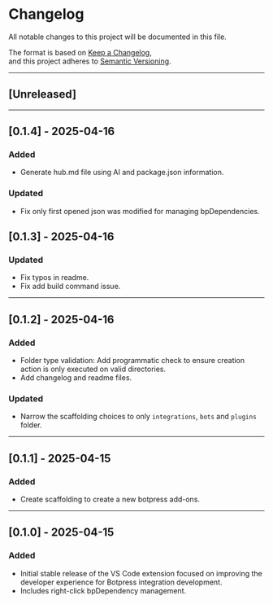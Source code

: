 # Changelog

All notable changes to this project will be documented in this file.

The format is based on [Keep a Changelog](https://keepachangelog.com/en/1.0.0/),  
and this project adheres to [Semantic Versioning](https://semver.org/spec/v2.0.0.html).

---

## [Unreleased]

---

## [0.1.4] - 2025-04-16

### Added

- Generate hub.md file using AI and package.json information.

### Updated

- Fix only first opened json was modified for managing bpDependencies.

## [0.1.3] - 2025-04-16

### Updated

- Fix typos in readme.
- Fix add build command issue.

---

## [0.1.2] - 2025-04-16

### Added

- Folder type validation: Add programmatic check to ensure creation action is only executed on valid directories.
- Add changelog and readme files.

### Updated

- Narrow the scaffolding choices to only `integrations`, `bots` and `plugins` folder.

---

## [0.1.1] - 2025-04-15

### Added

- Create scaffolding to create a new botpress add-ons.

---

## [0.1.0] - 2025-04-15

### Added

- Initial stable release of the VS Code extension focused on improving the developer experience for Botpress integration development.
- Includes right-click bpDependency management.

